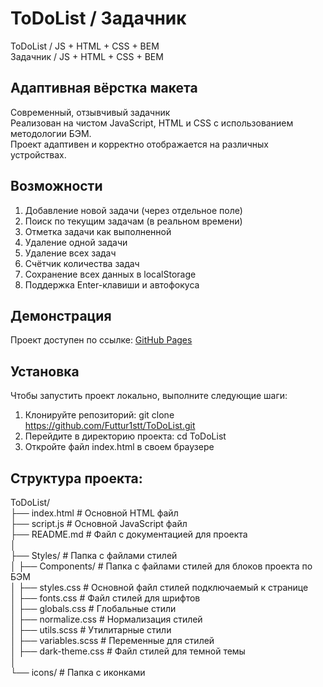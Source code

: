 # ToDoList / Задачник

ToDoList / JS + HTML + CSS + BEM</br>
Задачник / JS + HTML + CSS + BEM</br>

## Адаптивная вёрстка макета

Современный, отзывчивый задачник</br>
Реализован на чистом JavaScript, HTML и CSS с использованием методологии БЭМ.</br>
Проект адаптивен и корректно отображается на различных устройствах.</br>

## Возможности

1. Добавление новой задачи (через отдельное поле)</br>
2. Поиск по текущим задачам (в реальном времени)</br>
3. Отметка задачи как выполненной</br>
4. Удаление одной задачи</br>
5. Удаление всех задач</br>
6. Счётчик количества задач</br>
7. Сохранение всех данных в localStorage</br>
8. Поддержка Enter-клавиши и автофокуса</br>

## Демонстрация

Проект доступен по ссылке: [GitHub Pages](https://futtur1stt.github.io/ToDoList/)

## Установка

Чтобы запустить проект локально, выполните следующие шаги:

1. Клонируйте репозиторий:
   git clone https://github.com/Futtur1stt/ToDoList.git
2. Перейдите в директорию проекта:
   cd ToDoList
3. Откройте файл index.html в своем браузере

## Структура проекта:

ToDoList/</br>
├── index.html # Основной HTML файл</br>
├── script.js # Основной JavaScript файл </br>
├── README.md # Файл с документацией для проекта</br>
│</br>
├── Styles/ # Папка с файлами стилей</br>
│ ├── Components/ # Папка с файлами стилей для блоков проекта по БЭМ</br>
│ ├── styles.css # Основной файл стилей подключаемый к странице</br>
│ ├── fonts.css # Файл стилей для шрифтов</br>
│ ├── globals.css # Глобальные стили</br>
│ ├── normalize.css # Нормализация стилей</br>
│ ├── utils.scss # Утилитарные стили</br>
│ ├── variables.scss # Переменные для стилей</br>
│ ├── dark-theme.css # Файл стилей для темной темы</br>
│</br>
└── icons/ # Папка с иконками</br>
